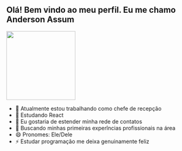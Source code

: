 ## Olá! Bem vindo ao meu perfil. Eu me chamo Anderson Assum
<div>
  <img height="180em" src="https://github-readme-stats.vercel.app/api?username=AndisVader&show_icons=true&theme=dark&include_all_commits=true&count_private=true"/>
  </div>

- 🔭 Atualmente estou trabalhando como chefe de recepção
- 🌱 Estudando React
- 👯 Eu gostaria de estender minha rede de contatos
- 🤔 Buscando minhas primeiras experîncias profissionais na área
- 😄 Pronomes: Ele/Dele
- ⚡ Estudar programação me deixa genuinamente feliz

